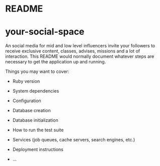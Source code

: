 # README

# your-social-space
An social media for mid and low level influencers invite your followers to receive exclusive content, classes, advises, missions and a lot of interaction.
This README would normally document whatever steps are necessary to get the
application up and running.

Things you may want to cover:

* Ruby version

* System dependencies

* Configuration

* Database creation

* Database initialization

* How to run the test suite

* Services (job queues, cache servers, search engines, etc.)

* Deployment instructions

* ...